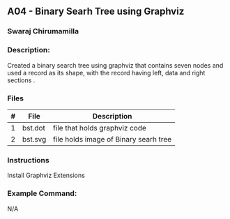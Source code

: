 ## A04 - Binary Searh Tree using Graphviz
### Swaraj Chirumamilla
### Description:
Created a binary search tree using graphviz that contains seven nodes and used a record as its shape, with the record having left, data and right sections .



### Files

|   #   | File            | Description                                        |
| :---: | --------------- | -------------------------------------------------- |
|   1   | bst.dot         | file that holds graphviz code                      |
|   2   | bst.svg         | file holds image of Binary searh tree              |



### Instructions

Install Graphviz Extensions


### Example Command:
N/A

